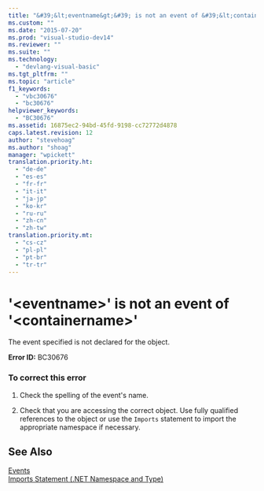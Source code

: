 ```yaml
---
title: "&#39;&lt;eventname&gt;&#39; is not an event of &#39;&lt;containername&gt;&#39; | Microsoft Docs"
ms.custom: ""
ms.date: "2015-07-20"
ms.prod: "visual-studio-dev14"
ms.reviewer: ""
ms.suite: ""
ms.technology: 
  - "devlang-visual-basic"
ms.tgt_pltfrm: ""
ms.topic: "article"
f1_keywords: 
  - "vbc30676"
  - "bc30676"
helpviewer_keywords: 
  - "BC30676"
ms.assetid: 16875ec2-94bd-45fd-9198-cc72772d4878
caps.latest.revision: 12
author: "stevehoag"
ms.author: "shoag"
manager: "wpickett"
translation.priority.ht: 
  - "de-de"
  - "es-es"
  - "fr-fr"
  - "it-it"
  - "ja-jp"
  - "ko-kr"
  - "ru-ru"
  - "zh-cn"
  - "zh-tw"
translation.priority.mt: 
  - "cs-cz"
  - "pl-pl"
  - "pt-br"
  - "tr-tr"
---
```

# &#39;&lt;eventname&gt;&#39; is not an event of &#39;&lt;containername&gt;&#39;
The event specified is not declared for the object.  
  
 **Error ID:** BC30676  
  
### To correct this error  
  
1.  Check the spelling of the event's name.  
  
2.  Check that you are accessing the correct object. Use fully qualified references to the object or use the `Imports` statement to import the appropriate namespace if necessary.  
  
## See Also  
 [Events](/dotnet/visual-basic/programming-guide/language-features/events/events)   
 [Imports Statement (.NET Namespace and Type)](/dotnet/visual-basic/language-reference/statements/imports-statement-net-namespace-and-type)